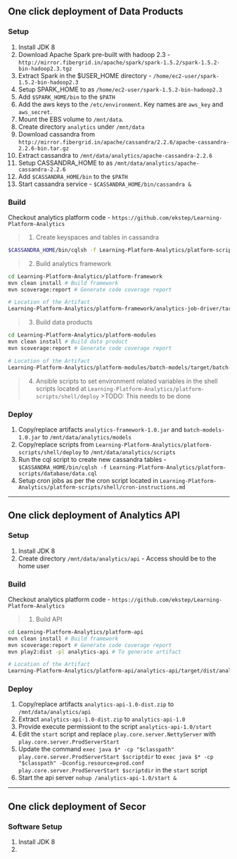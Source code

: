 ## One click deployment of Data Products ##

### Setup ###

1. Install JDK 8
2. Download Apache Spark pre-built with hadoop 2.3 - `http://mirror.fibergrid.in/apache/spark/spark-1.5.2/spark-1.5.2-bin-hadoop2.3.tgz`
3. Extract Spark in the $USER_HOME directory - `/home/ec2-user/spark-1.5.2-bin-hadoop2.3`
4. Setup SPARK_HOME to as `/home/ec2-user/spark-1.5.2-bin-hadoop2.3`
5. Add `$SPARK_HOME/bin` to the `$PATH`
6. Add the aws keys to the `/etc/environment`. Key names are `aws_key` and `aws_secret`.
7. Mount the EBS volume to `/mnt/data`.
8. Create directory `analytics` under `/mnt/data`
9. Download cassandra from `http://mirror.fibergrid.in/apache/cassandra/2.2.6/apache-cassandra-2.2.6-bin.tar.gz`
10. Extract cassandra to `/mnt/data/analytics/apache-cassandra-2.2.6`
11. Setup CASSANDRA_HOME to as `/mnt/data/analytics/apache-cassandra-2.2.6`
12. Add `$CASSANDRA_HOME/bin` to the `$PATH`
13. Start cassandra service - `$CASSANDRA_HOME/bin/cassandra &`

### Build ###

Checkout analytics platform code - `https://github.com/ekstep/Learning-Platform-Analytics`

>1. Create keyspaces and tables in cassandra

```sh
$CASSANDRA_HOME/bin/cqlsh -f Learning-Platform-Analytics/platform-scripts/database/data.cql
```

>2. Build analytics framework

```sh
cd Learning-Platform-Analytics/platform-framework
mvn clean install # Build framework
mvn scoverage:report # Generate code coverage report

# Location of the Artifact
Learning-Platform-Analytics/platform-framework/analytics-job-driver/target/analytics-framework-1.0.jar
```

>3. Build data products

```sh
cd Learning-Platform-Analytics/platform-modules
mvn clean install # Build data product
mvn scoverage:report # Generate code coverage report

# Location of the Artifact
Learning-Platform-Analytics/platform-modules/batch-models/target/batch-models-1.0.jar
```

>4. Ansible scripts to set environment related variables in the shell scripts located at `Learning-Platform-Analytics/platform-scripts/shell/deploy` >TODO: This needs to be done

### Deploy ###

1. Copy/replace artifacts `analytics-framework-1.0.jar` and `batch-models-1.0.jar` to `/mnt/data/analytics/models`
2. Copy/replace scripts from `Learning-Platform-Analytics/platform-scripts/shell/deploy` to `/mnt/data/analytics/scripts`
3. Run the cql script to create new cassandra tables - `$CASSANDRA_HOME/bin/cqlsh -f Learning-Platform-Analytics/platform-scripts/database/data.cql`
4. Setup cron jobs as per the cron script located in `Learning-Platform-Analytics/platform-scripts/shell/cron-instructions.md`

***

## One click deployment of Analytics API ##

### Setup ###

1. Install JDK 8
2. Create directory `/mnt/data/analytics/api` - Access should be to the home user

### Build ###

Checkout analytics platform code - `https://github.com/ekstep/Learning-Platform-Analytics`

>1. Build API

```sh
cd Learning-Platform-Analytics/platform-api
mvn clean install # Build framework
mvn scoverage:report # Generate code coverage report
mvn play2:dist -pl analytics-api # To generate artifact

# Location of the Artifact
Learning-Platform-Analytics/platform-api/analytics-api/target/dist/analytics-api-1.0-dist.zip
```

### Deploy ###

1. Copy/replace artifacts `analytics-api-1.0-dist.zip` to `/mnt/data/analytics/api`
2. Extract `analytics-api-1.0-dist.zip` to `analytics-api-1.0`
3. Provide execute permissiont to the script `analytics-api-1.0/start`
4. Edit the `start` script and replace `play.core.server.NettyServer` with `play.core.server.ProdServerStart`
5. Update the command `exec java $* -cp "$classpath" play.core.server.ProdServerStart $scriptdir` to `exec java $* -cp "$classpath" -Dconfig.resource=prod.conf play.core.server.ProdServerStart $scriptdir` in the `start` script
6. Start the api server `nohup /analytics-api-1.0/start &`

***


## One click deployment of Secor ##

### Software Setup ###

1. Install JDK 8
2. 

